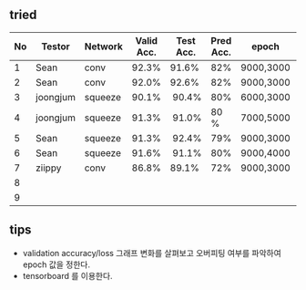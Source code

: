 ## tried
|  No | Testor  | Network | Valid Acc.|Test Acc. | Pred Acc.| epoch      | Learning Rate   | Batch | Optimizer  | Activation |win_stride|win_size  | time_shift|sample_rate  |back_vol.|back_freq.|dct_coef.|train_data|test_data|
|-----|---------|---------|---------- |----------|----------|------------|-----------------|-------|------------|------------|----------|----------|-----------|-------------|---------|----------|---------|---------|---------|
|  1  | Sean    |  conv   |  92.3%    |   91.6%  |   82%    | 9000,3000  | 0.001,0.0001    | 100   | Momentum   | Relu       | 10       |   30     | 100       |  16000      |  0.3    |  0.8     |   40    |   speech_dataset      |    audio    |
|  2  | Sean    |  conv   |  92.0%    |   92.6%  |   82%    | 9000,3000  | 0.002,0.0003    | 100   | Momentum   | Relu       | 10       |   30     | 100       |  16000      |  0.3    |  0.8     |   40    |   speech_dataset      |    audio    |
|  3  | joongjum| squeeze |  90.1%    |  90.4%   |   80%    | 6000,3000  | 0.001,0.0001    | 100   | RMSProp    | Relu       | 10       |   30     | 100       |  16000      |  0.3    |  0.9     |   40    |   speech_dataset      |    audio    |
|  4  | joongjum| squeeze |  91.3%    |  91.0%   |   80 %    | 7000,5000  | 0.001,0.0001    | 100   | RMSProp    | Relu       | 10       |   30     | 100       |  16000      |  0.1    |  0.8     |   40    |   speech_dataset      |    audio    |
|  5  | Sean    | squeeze |  91.3%    |  92.4%   |   79%    | 9000,3000  | 0.001,0.0001    | 100   | Adam       | Relu       | 10       |   30     | 100       |  16000      |  0.1    |  0.7     |   40    |   speech_dataset      |    audio    |
|  6  | Sean    | squeeze |  91.6%    |  91.1%   |   80%    | 9000,4000  | 0.001,0.0001    | 100   | Adam       | Relu       | 10       |   30     | 100       |  16000      |  0.3    |  0.9     |   40    |   speech_dataset      |    audio    |
|  7  | ziippy  | conv    |  86.8% |   89.1% |     72%     |   9000,3000  | 0.001,0.0001    | 100   | RMSProp   |  Relu      | 10       |   30     |  0        |  16000      |  0.1    |  0.8     |   40      |   speech_dataset_1200      |    audio_1200    |
|  8  |         |         |           |          |          |            |                 |       |            |            |          |          |           |  16000      |         |          |         |         |        |
|  9  |         |         |           |          |          |            |                 |       |            |            |          |          |           |  16000      |         |          |         |         |        |


## tips
- validation accuracy/loss 그래프 변화를 살펴보고 오버피팅 여부를 파악하여 epoch 값을 정한다.
- tensorboard 를 이용한다.
